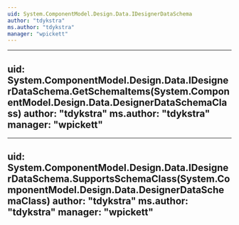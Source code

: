 ```yaml
---
uid: System.ComponentModel.Design.Data.IDesignerDataSchema
author: "tdykstra"
ms.author: "tdykstra"
manager: "wpickett"
---
```


---
uid: System.ComponentModel.Design.Data.IDesignerDataSchema.GetSchemaItems(System.ComponentModel.Design.Data.DesignerDataSchemaClass)
author: "tdykstra"
ms.author: "tdykstra"
manager: "wpickett"
---

---
uid: System.ComponentModel.Design.Data.IDesignerDataSchema.SupportsSchemaClass(System.ComponentModel.Design.Data.DesignerDataSchemaClass)
author: "tdykstra"
ms.author: "tdykstra"
manager: "wpickett"
---
